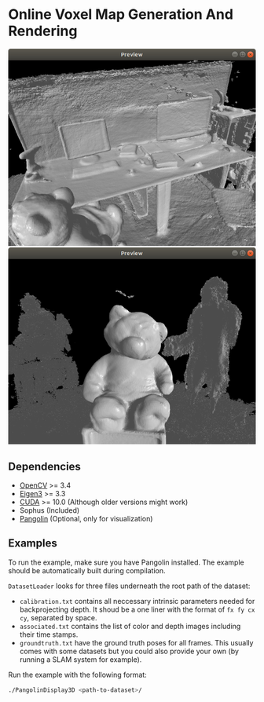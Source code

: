 # Online Voxel Map Generation And Rendering

![Screenshot1](example/1.png)
![Screenshot2](example/2.png)

## Dependencies

+ [OpenCV](https://github.com/opencv/opencv) >= 3.4
+ [Eigen3](https://github.com/eigenteam/eigen-git-mirror) >= 3.3
+ [CUDA](https://developer.nvidia.com/cuda-downloads) >= 10.0 (Although older versions might work)
+ Sophus (Included)
+ [Pangolin](https://github.com/stevenlovegrove/Pangolin) (Optional, only for visualization)

## Examples

To run the example, make sure you have Pangolin installed. The example should be automatically built during compilation. 

```DatasetLoader``` looks for three files underneath the root path of the dataset:
+ ```calibration.txt``` contains all neccessary intrinsic parameters needed for backprojecting depth. It shoud be a one liner with the format of ```fx fy cx cy```, separated by space.
+ ```associated.txt``` contains the list of color and depth images including their time stamps.
+ ```groundtruth.txt``` have the ground truth poses for all frames. This usually comes with some datasets but you could also provide your own (by running a SLAM system for example).

Run the example with the following format:

```bash
./PangolinDisplay3D <path-to-dataset>/
```